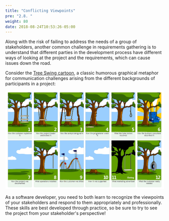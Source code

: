```yaml
---
title: "Conflicting Viewpoints"
pre: "2.8. "
weight: 80
date: 2018-08-24T10:53:26-05:00
---
```


Along with the risk of failing to address the needs of a group of stakeholders, another common challenge in requirements gathering is to understand that different parties in the development process have different ways of looking at the project and the requirements, which can cause issues down the road. 

Consider the [Tree Swing cartoon](https://en.wikipedia.org/wiki/Tree_swing_cartoon), a classic humorous graphical metaphor for communication challenges arising from the different backgrounds of participants in a project:

![Conflicting Viewpoints of Project Stakeholders](/images/2.1.7.1.png)

As a software developer, you need to both learn to recognize the viewpoints of your stakeholders and respond to them appropriately and professionally.  These skills are best developed through practice, so be sure to try to see the project from your stakeholder's perspective!

